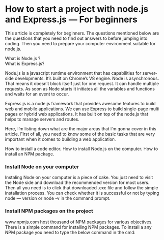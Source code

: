 # How to start a project with node.js and Express.js — For beginners

<p>This article is completely for beginners. The questions mentioned below are the questions that you need to find out answers to before jumping into coding. Then you need to prepare your computer environment suitable for node.js.
</p>

  <spna>What is Node.js ?</spna> 
  <br>
  <span>What is Express.js?</span>
<p>Node.js is a javascript runtime environment that has capabilities for server-side developments. It’s built on Chrome’s V8 engine. Node is asynchronous. That means it doesn’t block itself just for one request. It can handle multiple requests. As soon as Node starts it initiates all the variables and functions and waits for an event to occur.

Express.js is a node.js framework that provides awesome features to build web and mobile applications. We can use Express to build single-page multi pages or hybrid web applications. It has built on top of the node.js that helps to manage servers and routes.

Here, I’m listing down what are the major areas that I’m gonna cover in this article. First of all, you need to know some of the basic tasks that are very important when it comes to building a web application.

</p>
<span>How to install a code editor.</span>
<span>How to install Node.js on the computer.</span>
<span>How to install an NPM package.</span>

<h3>Install Node on your computer
</h3>
<p>Instaling Node on your computer is a piece of cake. You just need to visit the Node side and download the recommended version for most users. Then all you need is to click that downloaded .exe file and follow the simple installation process. You can check whether it is successful or not by typing node — version or node -v in the command prompt.</p>


<h3>Install NPM packages on the project</h3>
    <ahref="www.npmjs.com" target="_blank" rel="noopener noreferrer" > www.npmjs.com</a>
host thousand of NPM packages for various objectives. There is a simple command for installing NPM packages. To install a any NPM package you need to type the below command in the cmd:






<p></p>
<p></p>
<p></p>
